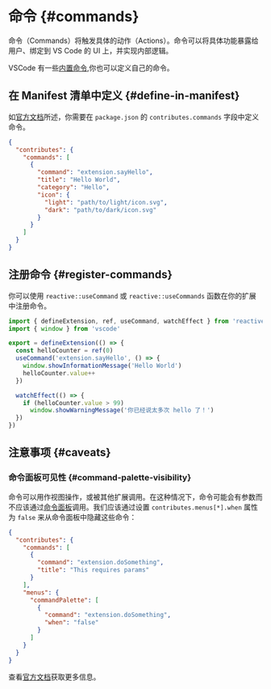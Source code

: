 # 命令 {#commands}

命令（Commands）将触发具体的动作（Actions）。命令可以将具体功能暴露给用户、绑定到 VS Code 的 UI 上，并实现内部逻辑。

VSCode 有一些[内置命令](https://code.visualstudio.com/api/references/commands),你也可以定义自己的命令。

## 在 Manifest 清单中定义 {#define-in-manifest}

如[官方文档](https://code.visualstudio.com/api/references/contribution-points#contributes.commands)所述，你需要在 `package.json` 的 `contributes.commands` 字段中定义命令。

```json [package.json]
{
  "contributes": {
    "commands": [
      {
        "command": "extension.sayHello",
        "title": "Hello World",
        "category": "Hello",
        "icon": {
          "light": "path/to/light/icon.svg",
          "dark": "path/to/dark/icon.svg"
        }
      }
    ]
  }
}
```

## 注册命令 {#register-commands}

你可以使用 `reactive::useCommand` 或 `reactive::useCommands` 函数在你的扩展中注册命令。

```ts {6-9}
import { defineExtension, ref, useCommand, watchEffect } from 'reactive-vscode'
import { window } from 'vscode'

export = defineExtension(() => {
  const helloCounter = ref(0)
  useCommand('extension.sayHello', () => {
    window.showInformationMessage('Hello World')
    helloCounter.value++
  })

  watchEffect(() => {
    if (helloCounter.value > 99)
      window.showWarningMessage('你已经说太多次 hello 了！')
  })
})
```

## 注意事项 {#caveats}

### 命令面板可见性 {#command-palette-visibility}

命令可以用作视图操作，或被其他扩展调用。在这种情况下，命令可能会有参数而不应该通过[命令面板](https://code.visualstudio.com/api/ux-guidelines/command-palette)调用。我们应该通过设置 `contributes.menus[*].when` 属性为 `false` 来从命令面板中隐藏这些命令：

```json
{
  "contributes": {
    "commands": [
      {
        "command": "extension.doSomething",
        "title": "This requires params"
      }
    ],
    "menus": {
      "commandPalette": [
        {
          "command": "extension.doSomething",
          "when": "false"
        }
      ]
    }
  }
}
```

查看[官方文档](https://code.visualstudio.com/api/references/contribution-points#Context-specific-visibility-of-Command-Palette-menu-items)获取更多信息。
